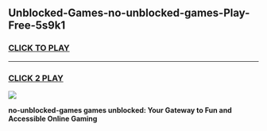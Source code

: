 
## Unblocked-Games-no-unblocked-games-Play-Free-5s9k1
<h3>
<a href="https://premium76.site?title=no-unblocked-games&ref=15A">CLICK TO PLAY</a></h3>
<hr>

<h3>
<a href="https://premium76.site?title=no-unblocked-games&ref=15A">CLICK 2 PLAY</a>
  
</h3>

<a href="https://premium76.site?title=no-unblocked-games&ref=15A"><img src="https://clearcache.store/games.png"></a>


**no-unblocked-games games unblocked: Your Gateway to Fun and Accessible Online Gaming**
